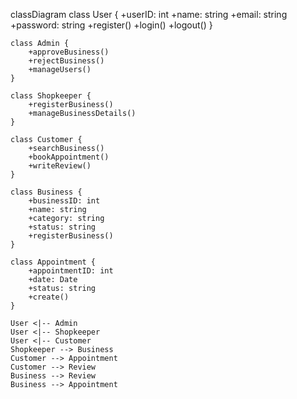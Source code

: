 classDiagram
    class User {
        +userID: int
        +name: string
        +email: string
        +password: string
        +register()
        +login()
        +logout()
    }

    class Admin {
        +approveBusiness()
        +rejectBusiness()
        +manageUsers()
    }

    class Shopkeeper {
        +registerBusiness()
        +manageBusinessDetails()
    }

    class Customer {
        +searchBusiness()
        +bookAppointment()
        +writeReview()
    }

    class Business {
        +businessID: int
        +name: string
        +category: string
        +status: string
        +registerBusiness()
    }

    class Appointment {
        +appointmentID: int
        +date: Date
        +status: string
        +create()
    }

    User <|-- Admin
    User <|-- Shopkeeper
    User <|-- Customer
    Shopkeeper --> Business
    Customer --> Appointment
    Customer --> Review
    Business --> Review
    Business --> Appointment
